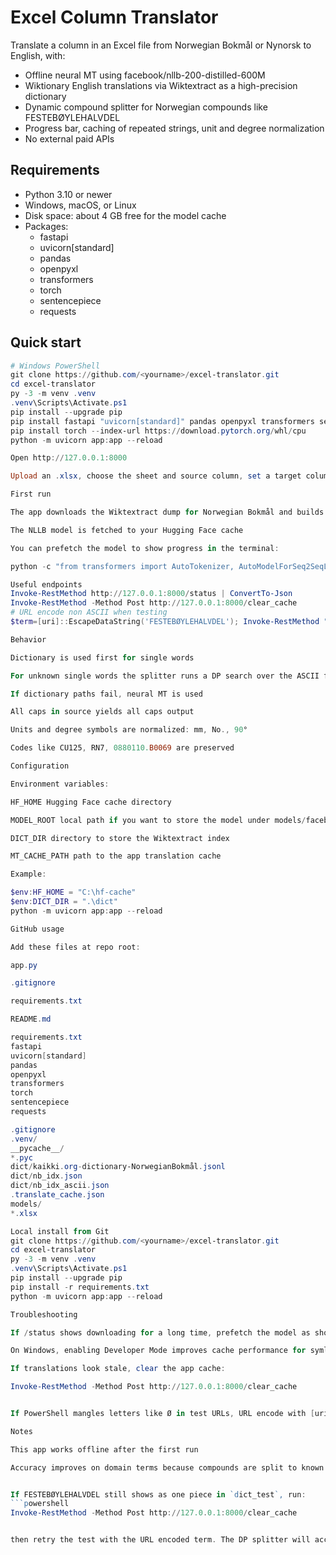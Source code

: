 # Excel Column Translator

Translate a column in an Excel file from Norwegian Bokmål or Nynorsk to English, with:
- Offline neural MT using facebook/nllb-200-distilled-600M
- Wiktionary English translations via Wiktextract as a high-precision dictionary
- Dynamic compound splitter for Norwegian compounds like FESTEBØYLEHALVDEL
- Progress bar, caching of repeated strings, unit and degree normalization
- No external paid APIs

## Requirements

- Python 3.10 or newer
- Windows, macOS, or Linux
- Disk space: about 4 GB free for the model cache
- Packages:
  - fastapi
  - uvicorn[standard]
  - pandas
  - openpyxl
  - transformers
  - torch
  - sentencepiece
  - requests

## Quick start

```powershell
# Windows PowerShell
git clone https://github.com/<yourname>/excel-translator.git
cd excel-translator
py -3 -m venv .venv
.venv\Scripts\Activate.ps1
pip install --upgrade pip
pip install fastapi "uvicorn[standard]" pandas openpyxl transformers sentencepiece requests
pip install torch --index-url https://download.pytorch.org/whl/cpu
python -m uvicorn app:app --reload

Open http://127.0.0.1:8000

Upload an .xlsx, choose the sheet and source column, set a target column, keep “Use dictionary first” on, click Translate. The file will download when complete.

First run

The app downloads the Wiktextract dump for Norwegian Bokmål and builds dict/nb_idx.json and dict/nb_idx_ascii.json

The NLLB model is fetched to your Hugging Face cache

You can prefetch the model to show progress in the terminal:

python -c "from transformers import AutoTokenizer, AutoModelForSeq2SeqLM; m='facebook/nllb-200-distilled-600M'; AutoTokenizer.from_pretrained(m); AutoModelForSeq2SeqLM.from_pretrained(m); print('cached')"

Useful endpoints
Invoke-RestMethod http://127.0.0.1:8000/status | ConvertTo-Json
Invoke-RestMethod -Method Post http://127.0.0.1:8000/clear_cache
# URL encode non ASCII when testing
$term=[uri]::EscapeDataString('FESTEBØYLEHALVDEL'); Invoke-RestMethod "http://127.0.0.1:8000/dict_test?term=$term" | ConvertTo-Json

Behavior

Dictionary is used first for single words

For unknown single words the splitter runs a DP search over the ASCII folded form to find parts found in the dictionary, only accepting splits that map every part to a known dictionary entry

If dictionary paths fail, neural MT is used

All caps in source yields all caps output

Units and degree symbols are normalized: mm, No., 90°

Codes like CU125, RN7, 0880110.B0069 are preserved

Configuration

Environment variables:

HF_HOME Hugging Face cache directory

MODEL_ROOT local path if you want to store the model under models/facebook/nllb-200-distilled-600M

DICT_DIR directory to store the Wiktextract index

MT_CACHE_PATH path to the app translation cache

Example:

$env:HF_HOME = "C:\hf-cache"
$env:DICT_DIR = ".\dict"
python -m uvicorn app:app --reload

GitHub usage

Add these files at repo root:

app.py

.gitignore

requirements.txt

README.md

requirements.txt
fastapi
uvicorn[standard]
pandas
openpyxl
transformers
torch
sentencepiece
requests

.gitignore
.venv/
__pycache__/
*.pyc
dict/kaikki.org-dictionary-NorwegianBokmål.jsonl
dict/nb_idx.json
dict/nb_idx_ascii.json
.translate_cache.json
models/
*.xlsx

Local install from Git
git clone https://github.com/<yourname>/excel-translator.git
cd excel-translator
py -3 -m venv .venv
.venv\Scripts\Activate.ps1
pip install --upgrade pip
pip install -r requirements.txt
python -m uvicorn app:app --reload

Troubleshooting

If /status shows downloading for a long time, prefetch the model as shown above

On Windows, enabling Developer Mode improves cache performance for symlinks

If translations look stale, clear the app cache:

Invoke-RestMethod -Method Post http://127.0.0.1:8000/clear_cache


If PowerShell mangles letters like Ø in test URLs, URL encode with [uri]::EscapeDataString(...)

Notes

This app works offline after the first run

Accuracy improves on domain terms because compounds are split to known parts before MT


If FESTEBØYLEHALVDEL still shows as one piece in `dict_test`, run:
```powershell
Invoke-RestMethod -Method Post http://127.0.0.1:8000/clear_cache


then retry the test with the URL encoded term. The DP splitter will accept only splits that map every part to a dictionary entry, which yields something like attachment bracket half.
